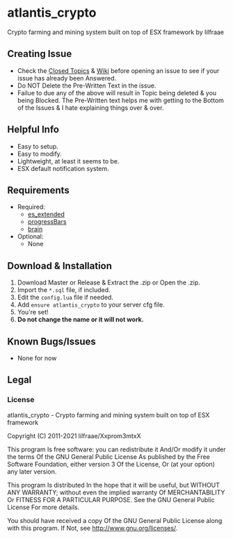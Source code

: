 # atlantis_crypto
Crypto farming and mining system built on top of ESX framework by lilfraae

## Creating Issue
* Check the [Closed Topics](https://github.com/xxpromw3mtxx/atlantis_crypto/issues?q=is%3Aissue+is%3Aclosed) & [Wiki](https://github.com/Xxpromw3mtxX/atlantis_crypto/wiki) before opening an issue to see if your issue has already been Answered.
* Do NOT Delete the Pre-Written Text in the issue.
* Failue to due any of the above will result in Topic being deleted & you being Blocked. The Pre-Written text helps me with getting to the Bottom of the Issues & I hate explaining things over & over.

## Helpful Info
* Easy to setup.
* Easy to modify.
* Lightweight, at least it seems to be.
* ESX default notification system.

## Requirements
* Required:
    * [es_extended](https://github.com/esx-framework/esx-legacy)
    * [progressBars](https://github.com/Xxpromw3mtxX/progressBars)
    * [brain](https://i.pinimg.com/originals/93/1c/f7/931cf76803272477f424adfbdbfb3bb5.jpg)
* Optional:
    * None

## Download & Installation
1. Download Master or Release & Extract the .zip or Open the .zip.
2. Import the `*.sql` file, if included.
3. Edit the `config.lua` file if needed.
4. Add `ensure atlantis_crypto` to your server cfg file.
5. You're set!
6. **Do not change the name or it will not work.**

## Known Bugs/Issues
* None for now

## Legal
### License
atlantis_crypto - Crypto farming and mining system built on top of ESX framework

Copyright (C) 2011-2021 lilfraae/Xxprom3mtxX

This program Is free software: you can redistribute it And/Or modify it under the terms Of the GNU General Public License As published by the Free Software Foundation, either version 3 Of the License, Or (at your option) any later version.

This program Is distributed In the hope that it will be useful, but WITHOUT ANY WARRANTY; without even the implied warranty Of MERCHANTABILITY Or FITNESS FOR A PARTICULAR PURPOSE. See the GNU General Public License For more details.

You should have received a copy Of the GNU General Public License along with this program. If Not, see http://www.gnu.org/licenses/.